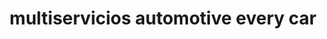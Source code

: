 ---
title: "multiservicios automotive every car"
url: /puerto-la-cruz/multiservicios-automotive-every-car/
shop: Autowerkstatt
---